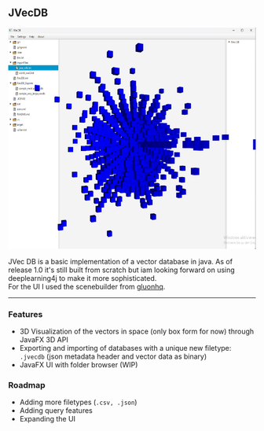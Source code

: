 ## JVecDB


<img src="sample_png.png" alt="A description of the image" width="650" height="450">

JVec DB is a basic implementation of a vector database in java. As of release 1.0 it's still built from scratch but iam looking forward on using deeplearning4j to make it more sophisticated.   
For the UI I used the scenebuilder from [gluonhq](https://gluonhq.com/products/scene-builder/).

---
### Features  
-  3D Visualization of the vectors in space (only box form for now) through JavaFX 3D API
-  Exporting and importing of databases with a unique new filetype: `.jvecdb` (json metadata header and vector data as binary)
- JavaFX UI with folder browser (WIP)


### Roadmap

- Adding more filetypes (`.csv, .json`)
- Adding query features
- Expanding the UI

